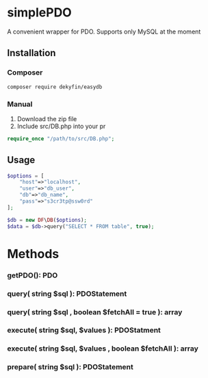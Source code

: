 # simplePDO
A convenient wrapper for PDO. Supports only MySQL at the moment

## Installation

### Composer
```
composer require dekyfin/easydb
```
### Manual

1. Download the zip file
2. Include src/DB.php into your pr

```PHP
require_once "/path/to/src/DB.php";
```

## Usage

```PHP
$options = [
	"host"=>"localhost",
	"user"=>"db_user",
	"db"=>"db_name",
	"pass"=>"s3cr3tp@ssw0rd"
];

$db = new DF\DB($options);
$data = $db->query("SELECT * FROM table", true);

```

# Methods

### getPDO(): PDO

### query( string $sql ): PDOStatement 

### query( string $sql , boolean $fetchAll = true ): array 


### execute( string $sql, $values ): PDOStatment 

### execute( string $sql, $values , boolean $fetchAll ): array

### prepare( string $sql ): PDOStatement
